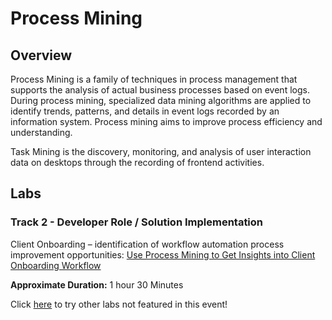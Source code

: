 # Process Mining
## Overview
Process Mining is a family of techniques in process management that supports the analysis of actual business processes based on event logs. During process mining, specialized data mining algorithms are applied to identify trends, patterns, and details in event logs recorded by an information system. Process mining aims to improve process efficiency and understanding.

Task Mining is the discovery, monitoring, and analysis of user interaction data on desktops through the recording of frontend activities.  

## Labs

### **Track 2 - Developer Role / Solution Implementation**


Client Onboarding – identification of workflow automation process improvement opportunities: <a href="Lab%20Guide%20-%20Use%20Process%20Mining%20to%20Get%20Insights%20into%20Client%20Onboarding%20Workflow.pdf" target="_blank">Use Process Mining to Get Insights into Client Onboarding Workflow</a> 
        
**Approximate Duration:** 1 hour 30 Minutes

Click <a href="https://ibm.box.com/v/PROC-TASK-MINING-LABS-1-14" target="_blank">here</a> to try other labs not featured in this event!
